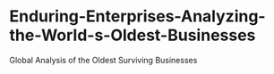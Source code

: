 # Enduring-Enterprises-Analyzing-the-World-s-Oldest-Businesses
Global Analysis of the Oldest Surviving Businesses
